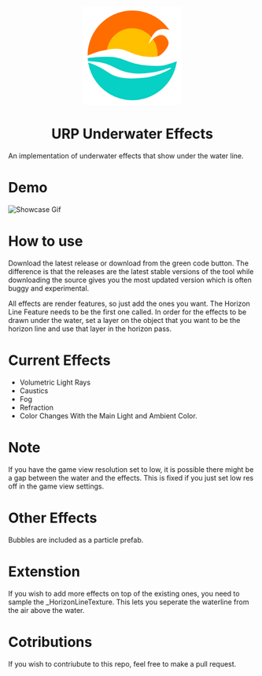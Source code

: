 <p align="center">
  <img width="200" height="200" src="https://github.com/End3r6/URPUnderwaterEffects/blob/master/UnderwaterLogo.png">
</p>

<h1 align="center" style="bold">
  URP Underwater Effects
</h1>
An implementation of underwater effects that show under the water line.

# Demo
![Showcase Gif](https://github.com/End3r6/URPUnderwaterEffects/blob/master/GIF/Shot_02.gif)

# How to use
Download the latest release or download from the green code button. The difference is that the releases are the latest stable versions of the tool while downloading the source gives you the most updated version which is often buggy and experimental.

All effects are render features, so just add the ones you want. The Horizon Line Feature needs to be the first one called. In order for the effects to be drawn under the water, set a layer on the object that you want to be the horizon line and use that layer in the horizon pass.

# Current Effects
- Volumetric Light Rays
- Caustics
- Fog
- Refraction
- Color Changes With the Main Light and Ambient Color.

# Note
If you have the game view resolution set to low, it is possible there might be a gap between the water and the effects. This is fixed if you just set low res off in the game view settings.

# Other Effects
Bubbles are included as a particle prefab.

# Extenstion
If you wish to add more effects on top of the existing ones, you need to sample the _HorizonLineTexture. This lets you seperate the waterline from the air above the water.

# Cotributions
If you wish to contriubute to this repo, feel free to make a pull request.
